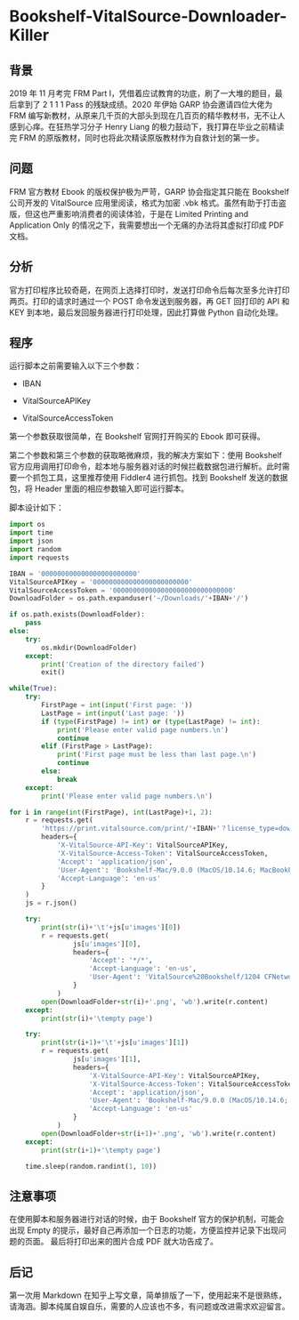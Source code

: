 # Bookshelf-VitalSource-Downloader-Killer

## 背景

2019 年 11 月考完 FRM Part I，凭借着应试教育的功底，刷了一大堆的题目，最后拿到了 2 1 1 1 Pass 的残缺成绩。2020 年伊始 GARP 协会邀请四位大佬为 FRM 编写新教材，从原来几千页的大部头到现在几百页的精华教材书，无不让人感到心痒。在狂热学习分子 Henry Liang 的极力鼓动下，我打算在毕业之前精读完 FRM 的原版教材，同时也将此次精读原版教材作为自救计划的第一步。

## 问题

FRM 官方教材 Ebook 的版权保护极为严苛，GARP 协会指定其只能在 Bookshelf 公司开发的 VitalSource 应用里阅读，格式为加密 .vbk 格式。虽然有助于打击盗版，但这也严重影响消费者的阅读体验，于是在 Limited Printing and Application Only 的情况之下，我需要想出一个无痛的办法将其虚拟打印成 PDF 文档。

## 分析

官方打印程序比较奇葩，在网页上选择打印时，发送打印命令后每次至多允许打印两页。打印的请求时通过一个 POST 命令发送到服务器，再 GET 回打印的 API 和 KEY 到本地，最后发回服务器进行打印处理，因此打算做 Python 自动化处理。

## 程序

运行脚本之前需要输入以下三个参数：

- IBAN

- VitalSourceAPIKey

- VitalSourceAccessToken

第一个参数获取很简单，在 Bookshelf 官网打开购买的 Ebook 即可获得。

第二个参数和第三个参数的获取略微麻烦，我的解决方案如下：使用 Bookshelf 官方应用调用打印命令，趁本地与服务器对话的时候拦截数据包进行解析。此时需要一个抓包工具，这里推荐使用 Fiddler4 进行抓包。找到 Bookshelf 发送的数据包，将 Header 里面的相应参数输入即可运行脚本。

脚本设计如下：

```python
import os
import time
import json
import random
import requests

IBAN = '000000000000000000000000'
VitalSourceAPIKey = '000000000000000000000000'
VitalSourceAccessToken = '000000000000000000000000000000'
DownloadFolder = os.path.expanduser('~/Downloads/'+IBAN+'/')

if os.path.exists(DownloadFolder):
	pass
else:
	try:
		os.mkdir(DownloadFolder)
	except:
		print('Creation of the directory failed')
		exit()

while(True):
	try:
		FirstPage = int(input('First page: '))
		LastPage = int(input('Last page: '))
		if (type(FirstPage) != int) or (type(LastPage) != int):
			print('Please enter valid page numbers.\n')
			continue
		elif (FirstPage > LastPage):
			print('First page must be less than last page.\n')
			continue                    
		else:
			break          
	except:
		print('Please enter valid page numbers.\n')

for i in range(int(FirstPage), int(LastPage)+1, 2):
	r = requests.get(
		'https://print.vitalsource.com/print/'+IBAN+'？license_type=download&brand=vitalsource&from='+str(i)+'&to='+str(i+1)+'&appName=VitalSource%20Bookshelf&appVersion=9.0.0&mc=0123456789AB&mn=YourMom',
		headers={
			'X-VitalSource-API-Key': VitalSourceAPIKey,
			'X-VitalSource-Access-Token': VitalSourceAccessToken,
			'Accept': 'application/json',
			'User-Agent': 'Bookshelf-Mac/9.0.0 (MacOS/10.14.6; MacBookPro14,2) vitalsource',
			'Accept-Language': 'en-us'
		}
	)
	js = r.json()

	try:
		print(str(i)+'\t'+js[u'images'][0])
		r = requests.get(
				js[u'images'][0],
				headers={
					'Accept': '*/*',
					'Accept-Language': 'en-us',
					'User-Agent': 'VitalSource%20Bookshelf/1204 CFNetwork/978.1 Darwin/18.7.0 (x86_64)'
				}
			)
		open(DownloadFolder+str(i)+'.png', 'wb').write(r.content)
	except:
		print(str(i)+'\tempty page')

	try:
		print(str(i+1)+'\t'+js[u'images'][1])
		r = requests.get(
				js[u'images'][1],
				headers={
					'X-VitalSource-API-Key': VitalSourceAPIKey,
					'X-VitalSource-Access-Token': VitalSourceAccessToken,
					'Accept': 'application/json',
					'User-Agent': 'Bookshelf-Mac/9.0.0 (MacOS/10.14.6; MacBookPro14,2) vitalsource',
					'Accept-Language': 'en-us'
				}
			)
		open(DownloadFolder+str(i+1)+'.png', 'wb').write(r.content)
	except:
		print(str(i+1)+'\tempty page')

	time.sleep(random.randint(1, 10))
```

## 注意事项

在使用脚本和服务器进行对话的时候，由于 Bookshelf 官方的保护机制，可能会出现 Empty 的提示，最好自己再添加一个日志的功能，方便监控并记录下出现问题的页面。 最后将打印出来的图片合成 PDF 就大功告成了。 

## 后记

第一次用 Markdown 在知乎上写文章，简单排版了一下，使用起来不是很熟练，请海涵。脚本纯属自娱自乐，需要的人应该也不多，有问题或改进需求欢迎留言。